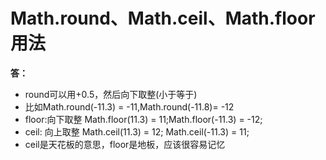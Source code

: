 # Math.round、Math.ceil、Math.floor用法

**答：**

- round可以用+0.5，然后向下取整(小于等于)
- 比如Math.round(-11.3) = -11,Math.round(-11.8)= -12
- floor:向下取整 Math.floor(11.3) = 11;Math.floor(-11.3) = -12;
- ceil: 向上取整 Math.ceil(11.3) = 12; Math.ceil(-11.3) = 11;
- ceil是天花板的意思，floor是地板，应该很容易记忆